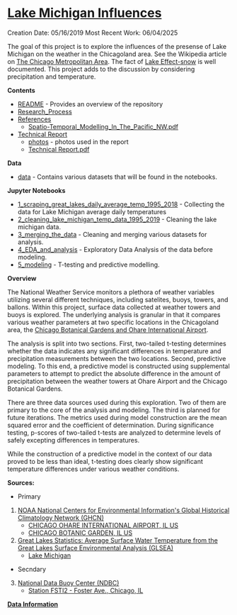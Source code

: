 # [Lake Michigan Influences](https://github.com/BlakeWallace/Lake_Michigan_Influences)
Creation Date: 05/16/2019
Most Recent Work: 06/04/2025

The goal of this project is to explore the influences of the presense of Lake Michigan on the weather in the Chicagoland area. See the Wikipedia article on [The Chicago Metropolitan Area](https://en.wikipedia.org/wiki/Chicago_metropolitan_area).  The fact of [Lake Effect-snow](https://en.wikipedia.org/wiki/Lake-effect_snow) is well documented.  This project adds to the discussion by considering precipitation and temperature.  

**Contents**

  - [README](https://github.com/BlakeWallace/Lake_Michigan_Influences#lake-michigan-influences) - Provides an overview of the repository  
  - [Research_Process](https://github.com/BlakeWallace/Lake_Michigan_Influences/blob/working/Research_Process.md)  
  - [References](https://github.com/BlakeWallace/Lake_Michigan_Influences/tree/master/References)  
      - [Spatio-Temporal_Modelling_In_The_Pacific_NW.pdf](https://github.com/BlakeWallace/Lake_Michigan_Influences/blob/master/References/Spatio-Temporal_Modelling_In_The_Pacific_NW.pdf?raw=true)  
  - [Technical Report](https://github.com/BlakeWallace/Lake_Michigan_Influences/tree/master/Technical_Report)  
      - [photos](https://github.com/BlakeWallace/Lake_Michigan_Influences/tree/master/Technical_Report/Technical%20Report/photos) - photos used in the report  
      - [Technical Report.pdf](https://github.com/BlakeWallace/Lake_Michigan_Influences/blob/master/Technical_Report/Technical%20Report/Technical%20Report.pdf?raw=true)  
      
**Data**  

  - [data](https://github.com/BlakeWallace/Lake_Michigan_Influences/tree/master/data) - Contains various datasets that will be found in the notebooks.  
  
**Jupyter Notebooks**  

  - [1_scraping_great_lakes_daily_average_temp_1995_2018](https://nbviewer.org/github/BlakeWallace/Lake_Michigan_Influences/blob/master/1_scraping_great_lakes_daily_average_temp_1995_2018.ipynb) - Collecting the data for Lake Michigan average daily temperatures  
  - [2_cleaning_lake_michigan_temp_data_1995_2019](https://github.com/BlakeWallace/Lake_Michigan_Influences/blob/master/2_cleaning_lake_michigan_temp_data_1995_2019.ipynb) - Cleaning the lake michigan data.  
  - [3_merging_the_data](https://github.com/BlakeWallace/Lake_Michigan_Influences/blob/master/3_merging_the_data.ipynb) - Cleaning and merging various datasets for analysis.  
  - [4_EDA_and_analysis](https://github.com/BlakeWallace/Lake_Michigan_Influences/blob/master/4_EDA_and_analysis.ipynb) - Exploratory Data Analysis of the data before modeling.  
  - [5_modeling](https://nbviewer.org/github/BlakeWallace/Lake_Michigan_Influences/blob/master/5_modeling.ipynb) - T-testing and predictive modelling.  
 
**Overview**  
  
The National Weather Service monitors a plethora of weather variables utilizing several different techniques, including satelites, buoys, towers, and ballons.  Within this project, surface data collected at weather towers and buoys is explored.  The underlying analysis is granular in that it compares various weather parameters at two specific locations in the Chicagoland area, the [Chicago Botanical Gardens and Ohare International Airport](https://github.com/BlakeWallace/Lake_Michigan_Influences/blob/master/Technical_Report/Technical%20Report/photos/garden_ohare.png).   

The analysis is split into two sections.  First, two-tailed t-testing determines whether the data indicates any significant differences in temperature and precipitation measurements between the two locations.  Second, predictive modeling.  To this end, a predictive model is constructed using supplemental parameters to attempt to predict the absolute difference in the amount of precipitation between the weather towers at Ohare Airport and the Chicago Botanical Gardens.  

There are three data sources used during this exploration.  Two of them are primary to the core of the analysis and modeling.  The third is planned for future iterations.  The metrics used during model construction are the mean squared error and the coefficient of determination.  During significance testing, p-scores of two-tailed t-tests are analyzed to determine levels of safely excepting differences in temperatures.  

While the construction of a predictive model in the context of our data proved to be less than ideal, t-testing does clearly show significant temperature differences under various weather conditions.

**Sources:** 
 - Primary
1.  [NOAA National Centers for Environmental Information's Global Historical Climatology Network (GHCN)](https://www.ncdc.noaa.gov/cdo-web/search)
     - [CHICAGO OHARE INTERNATIONAL AIRPORT, IL US](https://www.ncdc.noaa.gov/cdo-web/datasets/GHCND/stations/GHCND:USW00094846/detail)
     - [CHICAGO BOTANIC GARDEN, IL US](https://www.ncdc.noaa.gov/cdo-web/datasets/GHCND/stations/GHCND:USC00111497/detail)
2.  [Great Lakes Statistics: Average Surface Water Temperature from the Great Lakes Surface Environmental Analysis (GLSEA)](https://coastwatch.glerl.noaa.gov/statistic/statistic.html)
     - [Lake Michigan](https://en.wikipedia.org/wiki/Lake_Michigan)
 - Secndary
3.  [National Data Buoy Center (NDBC)](https://www.ndbc.noaa.gov/)  
     - [Station FSTI2 - Foster Ave., Chicago, IL](https://www.ndbc.noaa.gov/station_page.php?station=fsti2)

**[Data Information](https://github.com/BlakeWallace/Lake_Michigan_Influences/blob/master/data/Data_Dictionaries/Data_Information.md)** 